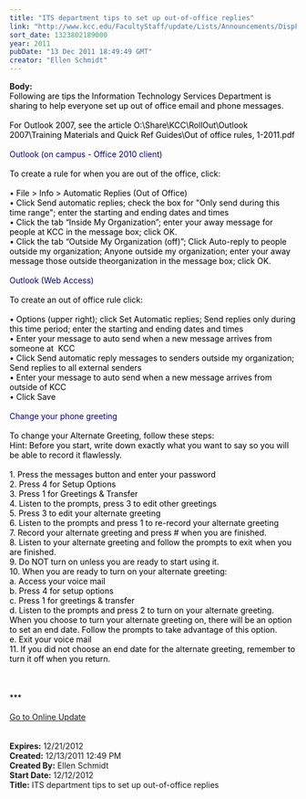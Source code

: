 ```yaml
---
title: "ITS department tips to set up out-of-office replies"
link: "http://www.kcc.edu/FacultyStaff/update/Lists/Announcements/DispForm.aspx?ID=559"
sort_date: 1323802189000
year: 2011
pubDate: "13 Dec 2011 18:49:49 GMT"
creator: "Ellen Schmidt"
---
```


<div><b>Body:</b> <div class="ExternalClassF08B5380FAB9426A945C94C0EE9149F6">
<div><font color="#0000ff"><font color="#000000">Following are tips the Information Technology Services Department is sharing to help everyone set up out of office email and phone messages.<br /> <br />For Outlook 2007, see the article O:\Share\KCC\RollOut\Outlook 2007\Training Materials and Quick Ref Guides\Out of office rules, 1-2011.pdf<br /> <br /><font color="#000080">Outlook (on campus - Office 2010 client)</font></font></font></div><font color="#0000ff"><font color="#000000"><font color="#000080">
<div><br /></font>To create a rule for when you are out of the office, click:</div>
<div><br />• File &gt; Info &gt; Automatic Replies (Out of Office)<br />• Click Send automatic replies; check the box for &quot;Only send during this time range&quot;; enter the starting and ending dates and times<br />• Click the tab “Inside My Organization”; enter your away message for people at KCC in the message box; click OK.<br />• Click the tab “Outside My Organization (off)”; Click Auto-reply to people outside my organization; Anyone outside my organization; enter your away message those outside theorganization in the message box; click OK.<br /> <br /><font color="#000080">Outlook (Web Access)</font></div><font color="#000080">
<div><br /></font>To create an out of office rule click:</div>
<div><br />• Options (upper right); click Set Automatic replies; Send replies only during this time period; enter the starting and ending dates and times<br />• Enter your message to auto send when a new message arrives from someone at  KCC<br />• Click Send automatic reply messages to senders outside my organization; Send replies to all external senders<br />• Enter your message to auto send when a new message arrives from outside of KCC<br />• Click Save</font></font></div>
<div> </div>
<div><font color="#0000ff"><font color="#000000"><font color="#000080">Change your phone greeting</font></font></font></div><font color="#0000ff"><font color="#000000"><font color="#000080">
<div><br /></font>To change your Alternate Greeting, follow these steps:<br />Hint: Before you start, write down exactly what you want to say so you will be able to record it flawlessly.</div>
<div><br />1. Press the messages button and enter your password<br />2. Press 4 for Setup Options<br />3. Press 1 for Greetings &amp; Transfer<br />4. Listen to the prompts, press 3 to edit other greetings<br />5. Press 3 to edit your alternate greeting<br />6. Listen to the prompts and press 1 to re-record your alternate greeting<br />7. Record your alternate greeting and press # when you are finished.<br />8. Listen to your alternate greeting and follow the prompts to exit when you are finished.<br />9. Do NOT turn on unless you are ready to start using it. <br />10. When you are ready to turn on your alternate greeting:<br />a. Access your voice mail<br />b. Press 4 for setup options<br />c. Press 1 for greetings &amp; transfer<br />d. Listen to the prompts and press 2 to turn on your alternate greeting. </div>
<div>When you choose to turn your alternate greeting on, there will be an option to set an end date. Follow the prompts to take advantage of this option.<br />e. Exit your voice mail<br />11. If you did not choose an end date for the alternate greeting, remember to turn it off when you return.<br /></div></font></font>
<div><font color="#0000ff"><font color="#000000"> </div></font></font>
<div><font color="#0000ff"><font color="#000000"></font></font> </div>
<div><font color="#0000ff"><font color="#000000">
<div> </div>
<div>
<div>***</div>
<div> </div>
<div><a href="/FacultyStaff/update/Pages/dailyupdate.aspx">Go to Online Update</a></div>
<div><br /></div></div></div></font></font>
<div> </div></div></div>
<div><b>Expires:</b> 12/21/2012</div>
<div><b>Created:</b> 12/13/2011 12:49 PM</div>
<div><b>Created By:</b> Ellen Schmidt</div>
<div><b>Start Date:</b> 12/12/2012</div>
<div><b>Title:</b> ITS department tips to set up out-of-office replies</div>
